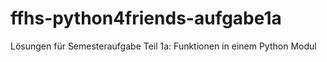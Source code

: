 # ffhs-python4friends-aufgabe1a
Lösungen für  Semesteraufgabe Teil 1a: Funktionen in einem Python Modul
